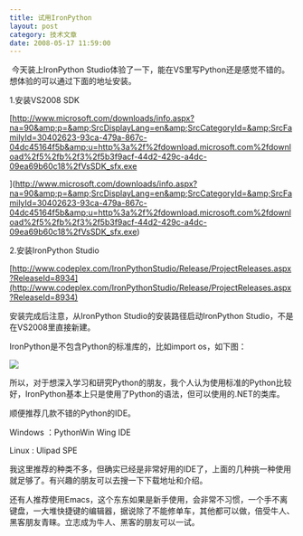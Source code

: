 ```yaml
---
title: 试用IronPython
layout: post
category: 技术文章
date: 2008-05-17 11:59:00
---
```


&nbsp;今天装上IronPython Studio体验了一下，能在VS里写Python还是感觉不错的。想体验的可以通过下面的地址安装。

1.安装VS2008 SDK
  
[http://www.microsoft.com/downloads/info.aspx?na=90&amp;p=&amp;SrcDisplayLang=en&amp;SrcCategoryId=&amp;SrcFamilyId=30402623-93ca-479a-867c-04dc45164f5b&amp;u=http%3a%2f%2fdownload.microsoft.com%2fdownload%2f5%2fb%2f3%2f5b3f9acf-44d2-429c-a4dc-09ea69b60c18%2fVsSDK_sfx.exe

](http://www.microsoft.com/downloads/info.aspx?na=90&amp;p=&amp;SrcDisplayLang=en&amp;SrcCategoryId=&amp;SrcFamilyId=30402623-93ca-479a-867c-04dc45164f5b&amp;u=http%3a%2f%2fdownload.microsoft.com%2fdownload%2f5%2fb%2f3%2f5b3f9acf-44d2-429c-a4dc-09ea69b60c18%2fVsSDK_sfx.exe)

2.安装IronPython Studio
  
[http://www.codeplex.com/IronPythonStudio/Release/ProjectReleases.aspx?ReleaseId=8934](http://www.codeplex.com/IronPythonStudio/Release/ProjectReleases.aspx?ReleaseId=8934)

安装完成后注意，从IronPython Studio的安装路径启动IronPython Studio，不是在VS2008里直接新建。

IronPython是不包含Python的标准库的，比如import os，如下图：

![](http://www.cnblogs.com/images/cnblogs_com/coderzh/IronPython_os.JPG)

所以，对于想深入学习和研究Python的朋友，我个人认为使用标准的Python比较好，IronPython基本上只是使用了Python的语法，但可以使用的.NET的类库。

顺便推荐几款不错的Python的IDE。

Windows ：PythonWin Wing IDE

Linux : Ulipad SPE

我这里推荐的种类不多，但确实已经是非常好用的IDE了，上面的几种挑一种使用就足够了。有兴趣的朋友可以去搜一下下载地址和介绍。

还有人推荐使用Emacs，这个东东如果是新手使用，会非常不习惯，一个手不离键盘，一大堆快捷键的编辑器，据说除了不能修单车，其他都可以做，倍受牛人、黑客朋友青睐。立志成为牛人、黑客的朋友可以一试。
